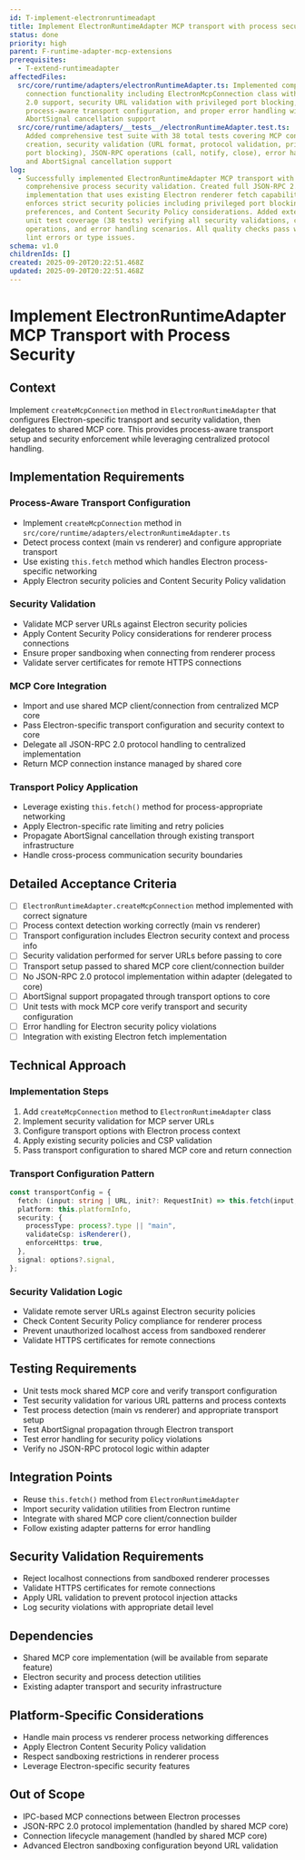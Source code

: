 ```yaml
---
id: T-implement-electronruntimeadapt
title: Implement ElectronRuntimeAdapter MCP transport with process security
status: done
priority: high
parent: F-runtime-adapter-mcp-extensions
prerequisites:
  - T-extend-runtimeadapter
affectedFiles:
  src/core/runtime/adapters/electronRuntimeAdapter.ts: Implemented complete MCP
    connection functionality including ElectronMcpConnection class with JSON-RPC
    2.0 support, security URL validation with privileged port blocking,
    process-aware transport configuration, and proper error handling with
    AbortSignal cancellation support
  src/core/runtime/adapters/__tests__/electronRuntimeAdapter.test.ts:
    Added comprehensive test suite with 38 total tests covering MCP connection
    creation, security validation (URL format, protocol validation, privileged
    port blocking), JSON-RPC operations (call, notify, close), error handling,
    and AbortSignal cancellation support
log:
  - Successfully implemented ElectronRuntimeAdapter MCP transport with
    comprehensive process security validation. Created full JSON-RPC 2.0 client
    implementation that uses existing Electron renderer fetch capabilities and
    enforces strict security policies including privileged port blocking, HTTPS
    preferences, and Content Security Policy considerations. Added extensive
    unit test coverage (38 tests) verifying all security validations, connection
    operations, and error handling scenarios. All quality checks pass with no
    lint errors or type issues.
schema: v1.0
childrenIds: []
created: 2025-09-20T20:22:51.468Z
updated: 2025-09-20T20:22:51.468Z
---
```


# Implement ElectronRuntimeAdapter MCP Transport with Process Security

## Context

Implement `createMcpConnection` method in `ElectronRuntimeAdapter` that configures Electron-specific transport and security validation, then delegates to shared MCP core. This provides process-aware transport setup and security enforcement while leveraging centralized protocol handling.

## Implementation Requirements

### Process-Aware Transport Configuration

- Implement `createMcpConnection` method in `src/core/runtime/adapters/electronRuntimeAdapter.ts`
- Detect process context (main vs renderer) and configure appropriate transport
- Use existing `this.fetch` method which handles Electron process-specific networking
- Apply Electron security policies and Content Security Policy validation

### Security Validation

- Validate MCP server URLs against Electron security policies
- Apply Content Security Policy considerations for renderer process connections
- Ensure proper sandboxing when connecting from renderer process
- Validate server certificates for remote HTTPS connections

### MCP Core Integration

- Import and use shared MCP client/connection from centralized MCP core
- Pass Electron-specific transport configuration and security context to core
- Delegate all JSON-RPC 2.0 protocol handling to centralized implementation
- Return MCP connection instance managed by shared core

### Transport Policy Application

- Leverage existing `this.fetch()` method for process-appropriate networking
- Apply Electron-specific rate limiting and retry policies
- Propagate AbortSignal cancellation through existing transport infrastructure
- Handle cross-process communication security boundaries

## Detailed Acceptance Criteria

- [ ] `ElectronRuntimeAdapter.createMcpConnection` method implemented with correct signature
- [ ] Process context detection working correctly (main vs renderer)
- [ ] Transport configuration includes Electron security context and process info
- [ ] Security validation performed for server URLs before passing to core
- [ ] Transport setup passed to shared MCP core client/connection builder
- [ ] No JSON-RPC 2.0 protocol implementation within adapter (delegated to core)
- [ ] AbortSignal support propagated through transport options to core
- [ ] Unit tests with mock MCP core verify transport and security configuration
- [ ] Error handling for Electron security policy violations
- [ ] Integration with existing Electron fetch implementation

## Technical Approach

### Implementation Steps

1. Add `createMcpConnection` method to `ElectronRuntimeAdapter` class
2. Implement security validation for MCP server URLs
3. Configure transport options with Electron process context
4. Apply existing security policies and CSP validation
5. Pass transport configuration to shared MCP core and return connection

### Transport Configuration Pattern

```typescript
const transportConfig = {
  fetch: (input: string | URL, init?: RequestInit) => this.fetch(input, init),
  platform: this.platformInfo,
  security: {
    processType: process?.type || "main",
    validateCsp: isRenderer(),
    enforceHttps: true,
  },
  signal: options?.signal,
};
```

### Security Validation Logic

- Validate remote server URLs against Electron security policies
- Check Content Security Policy compliance for renderer process
- Prevent unauthorized localhost access from sandboxed renderer
- Validate HTTPS certificates for remote connections

## Testing Requirements

- Unit tests mock shared MCP core and verify transport configuration
- Test security validation for various URL patterns and process contexts
- Test process detection (main vs renderer) and appropriate transport setup
- Test AbortSignal propagation through Electron transport
- Test error handling for security policy violations
- Verify no JSON-RPC protocol logic within adapter

## Integration Points

- Reuse `this.fetch()` method from `ElectronRuntimeAdapter`
- Import security validation utilities from Electron runtime
- Integrate with shared MCP core client/connection builder
- Follow existing adapter patterns for error handling

## Security Validation Requirements

- Reject localhost connections from sandboxed renderer processes
- Validate HTTPS certificates for remote connections
- Apply URL validation to prevent protocol injection attacks
- Log security violations with appropriate detail level

## Dependencies

- Shared MCP core implementation (will be available from separate feature)
- Electron security and process detection utilities
- Existing adapter transport and security infrastructure

## Platform-Specific Considerations

- Handle main process vs renderer process networking differences
- Apply Electron Content Security Policy validation
- Respect sandboxing restrictions in renderer process
- Leverage Electron-specific security features

## Out of Scope

- IPC-based MCP connections between Electron processes
- JSON-RPC 2.0 protocol implementation (handled by shared MCP core)
- Connection lifecycle management (handled by shared MCP core)
- Advanced Electron sandboxing configuration beyond URL validation
